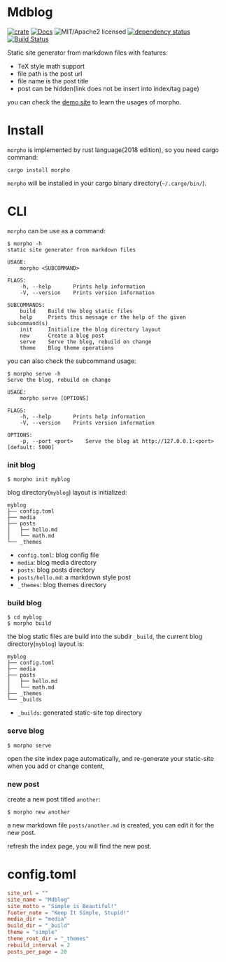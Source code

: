 # Mdblog

[![crate][crate-image]][crate-link]
[![Docs][docs-image]][docs-link]
![MIT/Apache2 licensed][license-image]
[![dependency status][deps-image]][deps-link]
[![Build Status][travis-image]][travis-link]

[crate-image]: https://img.shields.io/crates/v/morpho.svg
[crate-link]: https://crates.io/crates/morpho
[docs-image]: https://docs.rs/morpho/badge.svg
[docs-link]: https://docs.rs/morpho
[license-image]: https://img.shields.io/crates/l/morpho.svg
[deps-image]: https://deps.rs/repo/github/fugangqiang/morpho.rs/status.svg
[deps-link]: https://deps.rs/repo/github/fugangqiang/morpho.rs
[travis-image]: https://travis-ci.org/FuGangqiang/morpho.rs.svg?branch=master
[travis-link]: https://travis-ci.org/FuGangqiang/morpho.rs

Static site generator from markdown files with features:

* TeX style math support
* file path is the post url
* file name is the post title
* post can be hidden(link does not be insert into index/tag page)

you can check the [demo site](https://fugangqiang.github.io/morpho.rs/)
to learn the usages of morpho.


# Install

`morpho` is implemented by rust language(2018 edition), so you need cargo command:

```
cargo install morpho
```

`morpho` will be installed in your cargo binary directory(`~/.cargo/bin/`).


# CLI

`morpho` can be use as a command:

```
$ morpho -h
static site generator from markdown files

USAGE:
    morpho <SUBCOMMAND>

FLAGS:
    -h, --help       Prints help information
    -V, --version    Prints version information

SUBCOMMANDS:
    build    Build the blog static files
    help     Prints this message or the help of the given subcommand(s)
    init     Initialize the blog directory layout
    new      Create a blog post
    serve    Serve the blog, rebuild on change
    theme    Blog theme operations
```

you can also check the subcommand usage:

```
$ morpho serve -h
Serve the blog, rebuild on change

USAGE:
    morpho serve [OPTIONS]

FLAGS:
    -h, --help       Prints help information
    -V, --version    Prints version information

OPTIONS:
    -p, --port <port>    Serve the blog at http://127.0.0.1:<port> [default: 5000]
```


### init blog

```
$ morpho init myblog
```

blog directory(`myblog`) layout is initialized:

```
myblog
├── config.toml
├── media
├── posts
│   ├── hello.md
│   └── math.md
└── _themes
```

* `config.toml`: blog config file
* `media`: blog media directory
* `posts`: blog posts directory
* `posts/hello.md`: a markdown style post
* `_themes`: blog themes directory

### build blog

```
$ cd myblog
$ morpho build
```

the blog static files are build into the subdir `_build`, the current blog directory(`myblog`) layout is:

```
myblog
├── config.toml
├── media
├── posts
│   ├── hello.md
│   └── math.md
├── _themes
└── _builds
```

* `_builds`: generated static-site top directory

### serve blog

```
$ morpho serve
```

open the site index page automatically,
and re-generate your static-site when you add or change content,

### new post

create a new post titled `another`:

```
$ morpho new another
```

a new markdown file `posts/another.md` is created,
you can edit it for the new post.

refresh the index page, you will find the new post.


# config.toml

```toml
site_url = ""
site_name = "Mdblog"
site_motto = "Simple is Beautiful!"
footer_note = "Keep It Simple, Stupid!"
media_dir = "media"
build_dir = "_build"
theme = "simple"
theme_root_dir = "_themes"
rebuild_interval = 2
posts_per_page = 20
```
